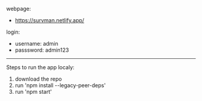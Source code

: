 webpage: 
- https://survman.netlify.app/

login:
- username: admin
- passsword: admin123

-------------------------------------------------------
Steps to run the app localy:
1. download the repo
2. run 'npm install --legacy-peer-deps'
3. run 'npm start'

